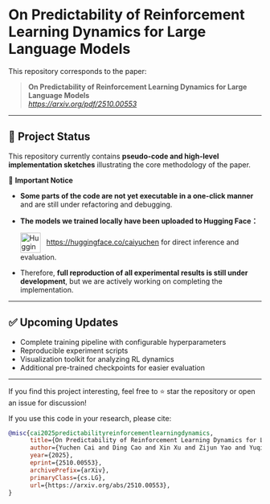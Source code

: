 # On Predictability of Reinforcement Learning Dynamics for Large Language Models

This repository corresponds to the paper:

> **On Predictability of Reinforcement Learning Dynamics for Large Language Models**  
> *https://arxiv.org/pdf/2510.00553*

---

## 📌 Project Status

This repository currently contains **pseudo-code and high-level implementation sketches** illustrating the core methodology of the paper.

🚧 **Important Notice**

- **Some parts of the code are not yet executable in a one-click manner** and are still under refactoring and debugging.  
- **The models we trained locally have been uploaded to Hugging Face：**
 
  <span>
  <img src="https://huggingface.co/front/assets/huggingface_logo.svg" alt="Hugging Face" width="40" style="vertical-align: middle;"/>
  &nbsp;
  <a href="https://huggingface.co/caiyuchen">https://huggingface.co/caiyuchen</a>
  </span> for direct inference and evaluation.  

- Therefore, **full reproduction of all experimental results is still under development**, but we are actively working on completing the implementation.

---

## ✅ Upcoming Updates

- Complete training pipeline with configurable hyperparameters  
- Reproducible experiment scripts  
- Visualization toolkit for analyzing RL dynamics  
- Additional pre-trained checkpoints for easier evaluation

---

If you find this project interesting, feel free to ⭐ star the repository or open an issue for discussion!


If you use this code in your research, please cite:

```bibtex
@misc{cai2025predictabilityreinforcementlearningdynamics,
      title={On Predictability of Reinforcement Learning Dynamics for Large Language Models}, 
      author={Yuchen Cai and Ding Cao and Xin Xu and Zijun Yao and Yuqing Huang and Zhenyu Tan and Benyi Zhang and Guiquan Liu and Junfeng Fang},
      year={2025},
      eprint={2510.00553},
      archivePrefix={arXiv},
      primaryClass={cs.LG},
      url={https://arxiv.org/abs/2510.00553}, 
}

